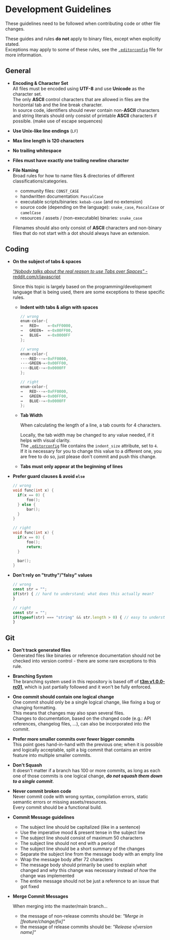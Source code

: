 <!--
  Copyright (c) 2023 Michael Federczuk
  SPDX-License-Identifier: CC-BY-SA-4.0
-->

# Development Guidelines #

These guidelines need to be followed when contributing code or other file changes.

These guides and rules **do not** apply to binary files, except when explicitly stated.  
Exceptions may apply to some of these rules, see the [`.editorconfig`](.editorconfig) file for more information.

## General ##

* **Encoding & Character Set**  
  All files must be encoded using **UTF-8** and use **Unicode** as the character set.  
  The only **ASCII** control characters that are allowed in files are the horizontal tab and the line break character.  
  In source code, identifiers should never contain non-**ASCII** characters and string literals should only consist of
  printable **ASCII** characters if possible. (make use of escape sequences)

* **Use Unix-like line endings** (`LF`)

* **Max line length is 120 characters**

* **No trailing whitespace**

* **Files must have exactly one trailing newline character**

* **File Naming**  
  Broad rules for how to name files & directories of different classifications/categories.

  * community files: `CONST_CASE`
  * handwritten documentation: `PascalCase`
  * executable scripts/binaries: `kebab-case` (and no extension)
  * source code (depending on the language): `snake_case`, `PascalCase` or `camelCase`
  * resources / assets / (non-executable) binaries: `snake_case`

  Filenames should also only consist of **ASCII** characters and non-binary files that do not start with a dot should
  always have an extension.

## Coding ##

* **On the subject of tabs & spaces**

  [_"Nobody talks about the real reason to use Tabs over Spaces"_ - reddit.com/r/javascript](https://redd.it/c8drjo)

  Since this topic is largely based on the programming/development language that is being used, there are some
  exceptions to these specific rules.

  * **Indent with tabs & align with spaces**

    ```c
    // wrong
    enum·color·{
    →	RED→	=·0xFF0000,
    →	GREEN→	=·0x00FF00,
    →	BLUE→	=·0x0000FF
    };
    ```

    ```c
    // wrong
    enum·color·{
    ····RED···=·0xFF0000,
    ····GREEN·=·0x00FF00,
    ····BLUE··=·0x0000FF
    };
    ```

    ```c
    // right
    enum·color·{
    →	RED···=·0xFF0000,
    →	GREEN·=·0x00FF00,
    →	BLUE··=·0x0000FF
    };
    ```

  * **Tab Width**

    When calculating the length of a line, a tab counts for 4 characters.

    Locally, the tab width may be changed to any value needed, if it helps with visual clarity.  
    The [`.editorconfig`](.editorconfig) file contains the `indent_size` attribute, set to `4`.  
    If it is necessary for you to change this value to a different one, you are free to do so, just please don't commit
    and push this change.

  * **Tabs must only appear at the beginning of lines**

* **Prefer guard clauses & avoid `else`**

  ```c
  // wrong
  void func(int x) {
  	if(x == 0) {
  		foo();
  	} else {
  		bar();
  	}
  }
  ```

  ```c
  // right
  void func(int x) {
  	if(x == 0) {
  		foo();
  		return;
  	}

  	bar();
  }
  ```

* **Don't rely on "truthy"/"falsy" values**

  ```js
  // wrong
  const str = "";
  if(str) { // hard to understand; what does this actually mean?
  }
  ```

  ```js
  // right
  const str = "";
  if(typeof(str) === "string" && str.length > 0) { // easy to understand; no ambiguity what this check is supposed to do
  }
  ```

## Git ##

* **Don't track generated files**  
  Generated files like binaries or reference documentation should not be checked into version control - there are some
  rare exceptions to this rule.

* **Branching System**  
  The branching system used in this repository is based off of **[t3m v1.0.0-rc01]**, which is just partially followed
  and it won't be fully enforced.

* **One commit should contain one logical change**  
  One commit should only be a single logical change, like fixing a bug or changing formatting.  
  This means that changes may also span several files.  
  Changes to documentation, based on the changed code (e.g.: API references, changelog files, …), can also be
  incorporated into the commit.

* **Prefer more smaller commits over fewer bigger commits**  
  This point goes hand-in-hand with the previous one; when it is possible and logically acceptable, split a big commit
  that contains an entire feature into multiple smaller commits.

* **Don't Squash**  
  It doesn't matter if a branch has 100 or more commits, as long as each one of those commits is one logical change,
  ***do not squash them down to a single commit***.

* **Never commit broken code**  
  Never commit code with wrong syntax, compilation errors, static semantic errors or missing assets/resources.  
  Every commit should be a functional build.

* **Commit Message guidelines**
  * The subject line should be capitalized (like in a sentence)
  * Use the imperative mood & present tense in the subject line
  * The subject line should consist of maximum 50 characters
  * The subject line should not end with a period
  * The subject line should be a short summary of the changes
  * Separate the subject line from the message body with an empty line
  * Wrap the message body after 72 characters
  * The message body should primarily be used to explain *what* changed and *why* this change was necessary instead of
    *how* the change was implemented
  * The entire message should not be just a reference to an issue that got fixed

* **Merge Commit Messages**

  When merging into the master/main branch...

  * the message of non-release commits should be: _"Merge in [feature/change/fix]"_
  * the message of release commits should be: _"Release v[version name]"_

[t3m v1.0.0-rc01]: https://github.com/mfederczuk/t3m/tree/v1.0.0-rc01
